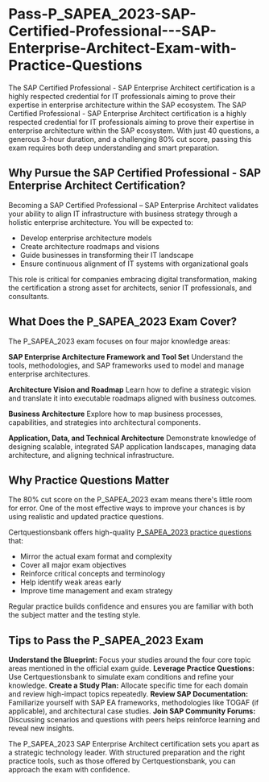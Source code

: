# Pass-P_SAPEA_2023-SAP-Certified-Professional---SAP-Enterprise-Architect-Exam-with-Practice-Questions
The SAP Certified Professional - SAP Enterprise Architect certification is a highly respected credential for IT professionals aiming to prove their expertise in enterprise architecture within the SAP ecosystem.
The SAP Certified Professional - SAP Enterprise Architect certification is a highly respected credential for IT professionals aiming to prove their expertise in enterprise architecture within the SAP ecosystem. With just 40 questions, a generous 3-hour duration, and a challenging 80% cut score, passing this exam requires both deep understanding and smart preparation.

## Why Pursue the SAP Certified Professional - SAP Enterprise Architect Certification?

Becoming a SAP Certified Professional – SAP Enterprise Architect validates your ability to align IT infrastructure with business strategy through a holistic enterprise architecture. You will be expected to:

- Develop enterprise architecture models
- Create architecture roadmaps and visions
- Guide businesses in transforming their IT landscape
- Ensure continuous alignment of IT systems with organizational goals

This role is critical for companies embracing digital transformation, making the certification a strong asset for architects, senior IT professionals, and consultants.

## What Does the P_SAPEA_2023 Exam Cover?

The P_SAPEA_2023 exam focuses on four major knowledge areas:

**SAP Enterprise Architecture Framework and Tool Set**
Understand the tools, methodologies, and SAP frameworks used to model and manage enterprise architectures.

**Architecture Vision and Roadmap**
Learn how to define a strategic vision and translate it into executable roadmaps aligned with business outcomes.

**Business Architecture**
Explore how to map business processes, capabilities, and strategies into architectural components.

**Application, Data, and Technical Architecture**
Demonstrate knowledge of designing scalable, integrated SAP application landscapes, managing data architecture, and aligning technical infrastructure.

## Why Practice Questions Matter

The 80% cut score on the P_SAPEA_2023 exam means there's little room for error. One of the most effective ways to improve your chances is by using realistic and updated practice questions.

Certquestionsbank offers high-quality [P_SAPEA_2023 practice questions](https://www.certquestionsbank.com/P_SAPEA_2023-exam.html) that:

- Mirror the actual exam format and complexity
- Cover all major exam objectives
- Reinforce critical concepts and terminology
- Help identify weak areas early
- Improve time management and exam strategy

Regular practice builds confidence and ensures you are familiar with both the subject matter and the testing style.

## Tips to Pass the P_SAPEA_2023 Exam

**Understand the Blueprint:** Focus your studies around the four core topic areas mentioned in the official exam guide.
**Leverage Practice Questions:** Use Certquestionsbank to simulate exam conditions and refine your knowledge.
**Create a Study Plan:** Allocate specific time for each domain and review high-impact topics repeatedly.
**Review SAP Documentation:** Familiarize yourself with SAP EA frameworks, methodologies like TOGAF (if applicable), and architectural case studies.
**Join SAP Community Forums:** Discussing scenarios and questions with peers helps reinforce learning and reveal new insights.

The P_SAPEA_2023 SAP Enterprise Architect certification sets you apart as a strategic technology leader. With structured preparation and the right practice tools, such as those offered by Certquestionsbank, you can approach the exam with confidence.
